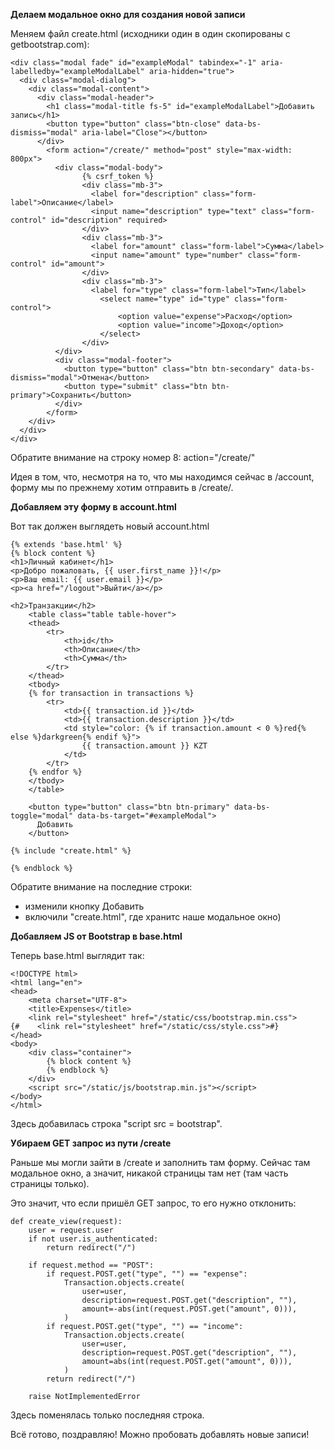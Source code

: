 **Делаем модальное окно для создания новой записи**

Меняем файл create.html (исходники один в один скопированы с getbootstrap.com):

    <div class="modal fade" id="exampleModal" tabindex="-1" aria-labelledby="exampleModalLabel" aria-hidden="true">
      <div class="modal-dialog">
        <div class="modal-content">
          <div class="modal-header">
            <h1 class="modal-title fs-5" id="exampleModalLabel">Добавить запись</h1>
            <button type="button" class="btn-close" data-bs-dismiss="modal" aria-label="Close"></button>
          </div>
            <form action="/create/" method="post" style="max-width: 800px">
              <div class="modal-body">
                    {% csrf_token %}
                    <div class="mb-3">
                      <label for="description" class="form-label">Описание</label>
                      <input name="description" type="text" class="form-control" id="description" required>
                    </div>
                    <div class="mb-3">
                      <label for="amount" class="form-label">Сумма</label>
                      <input name="amount" type="number" class="form-control" id="amount">
                    </div>
                    <div class="mb-3">
                      <label for="type" class="form-label">Тип</label>
                        <select name="type" id="type" class="form-control">
                            <option value="expense">Расход</option>
                            <option value="income">Доход</option>
                        </select>
                    </div>
              </div>
              <div class="modal-footer">
                <button type="button" class="btn btn-secondary" data-bs-dismiss="modal">Отмена</button>
                <button type="submit" class="btn btn-primary">Сохранить</button>
              </div>
            </form>
        </div>
      </div>
    </div>

Обратите внимание на строку номер 8: action="/create/"

Идея в том, что, несмотря на то, что мы находимся сейчас в /account, форму мы по прежнему
хотим отправить в /create/.

**Добавляем эту форму в account.html**

Вот так должен выглядеть новый account.html

    {% extends 'base.html' %}
    {% block content %}
    <h1>Личный кабинет</h1>
    <p>Добро пожаловать, {{ user.first_name }}!</p>
    <p>Ваш email: {{ user.email }}</p>
    <p><a href="/logout">Выйти</a></p>
    
    <h2>Транзакции</h2>
        <table class="table table-hover">
        <thead>
            <tr>
                <th>id</th>
                <th>Описание</th>
                <th>Сумма</th>
            </tr>
        </thead>
        <tbody>
        {% for transaction in transactions %}
            <tr>
                <td>{{ transaction.id }}</td>
                <td>{{ transaction.description }}</td>
                <td style="color: {% if transaction.amount < 0 %}red{% else %}darkgreen{% endif %}">
                    {{ transaction.amount }} KZT
                </td>
            </tr>
        {% endfor %}
        </tbody>
        </table>
    
        <button type="button" class="btn btn-primary" data-bs-toggle="modal" data-bs-target="#exampleModal">
          Добавить
        </button>
    
    {% include "create.html" %}
    
    {% endblock %}

Обратите внимание на последние строки:

- изменили кнопку Добавить 
- включили "create.html", где хранитс наше модальное окно)

**Добавляем JS от Bootstrap в base.html**

Теперь base.html выглядит так:

    <!DOCTYPE html>
    <html lang="en">
    <head>
        <meta charset="UTF-8">
        <title>Expenses</title>
        <link rel="stylesheet" href="/static/css/bootstrap.min.css">
    {#    <link rel="stylesheet" href="/static/css/style.css">#}
    </head>
    <body>
        <div class="container">
            {% block content %}
            {% endblock %}
        </div>
        <script src="/static/js/bootstrap.min.js"></script>
    </body>
    </html>

Здесь добавилась строка "script src = bootstrap".

**Убираем GET запрос из пути /create**

Раньше мы могли зайти в /create и заполнить там форму. Сейчас там модальное окно, а значит, 
никакой страницы там нет (там часть страницы только). 

Это значит, что если пришёл GET запрос, то его нужно отклонить:

    def create_view(request):
        user = request.user
        if not user.is_authenticated:
            return redirect("/")
    
        if request.method == "POST":
            if request.POST.get("type", "") == "expense":
                Transaction.objects.create(
                    user=user,
                    description=request.POST.get("description", ""),
                    amount=-abs(int(request.POST.get("amount", 0))),
                )
            if request.POST.get("type", "") == "income":
                Transaction.objects.create(
                    user=user,
                    description=request.POST.get("description", ""),
                    amount=abs(int(request.POST.get("amount", 0))),
                )
            return redirect("/")
    
        raise NotImplementedError

Здесь поменялась только последняя строка.

Всё готово, поздравляю! Можно пробовать добавлять новые записи!

